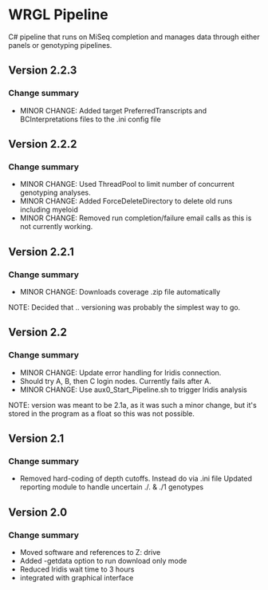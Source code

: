 # WRGL Pipeline

C# pipeline that runs on MiSeq completion and manages data through either panels
or genotyping pipelines.

## Version 2.2.3

### Change summary
 * MINOR CHANGE: Added target PreferredTranscripts and BCInterpretations files to the .ini config file

## Version 2.2.2

### Change summary
 * MINOR CHANGE: Used ThreadPool to limit number of concurrent genotyping analyses.
 * MINOR CHANGE: Added ForceDeleteDirectory to delete old runs including myeloid
 * MINOR CHANGE: Removed run completion/failure email calls as this is not currently working.

## Version 2.2.1

### Change summary
 * MINOR CHANGE: Downloads coverage .zip file automatically

NOTE: Decided that <major>.<minor>.<increment> versioning was probably the
simplest way to go.  

## Version 2.2

### Change summary
 * MINOR CHANGE: Update error handling for Iridis connection.
 * Should try A, B, then C login nodes. Currently fails after A.
 * MINOR CHANGE: Use aux0_Start_Pipeline.sh to trigger Iridis analysis

NOTE: version was meant to be 2.1a, as it was such a minor change, but it's 
stored in the program as a float so this was not possible.

## Version 2.1

### Change summary
 * Removed hard-coding of depth cutoffs. Instead do via .ini file
 Updated reporting module to handle uncertain ./. & ./1 genotypes

## Version 2.0

### Change summary
 * Moved software and references to Z: drive
 * Added -getdata option to run download only mode
 * Reduced Iridis wait time to 3 hours
 * integrated with graphical interface
